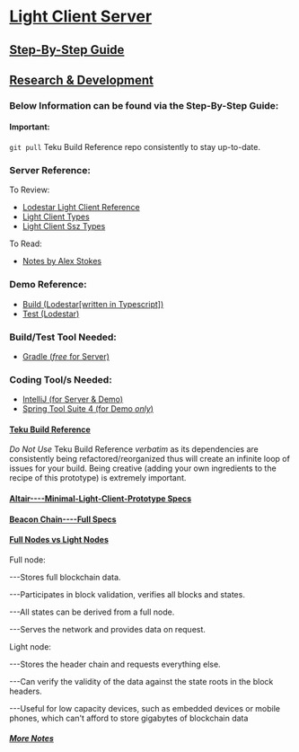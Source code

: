 # [Light Client Server](https://github.com/jeyakatsa/teku/tree/master/light-client)

## [Step-By-Step Guide](https://hackmd.io/ZFINvY5fRUGrLK-BteZrug?view)

## [Research & Development](https://github.com/jeyakatsa/Altair----Minimal-Light-Client-Prototype/blob/main/Teku-Light-Client-Server-R%26D.md)

### Below Information can be found via the Step-By-Step Guide:

#### Important:
`git pull` Teku Build Reference repo consistently to stay up-to-date.

### Server Reference:
To Review: 
- [Lodestar Light Client Reference](https://github.com/ChainSafe/lodestar/tree/master/packages/light-client)
- [Light Client Types](https://github.com/ChainSafe/lodestar/blob/master/packages/types/src/altair/types.ts)
- [Light Client Ssz Types](https://github.com/ChainSafe/lodestar/blob/master/packages/types/src/altair/sszTypes.ts)

To Read: 
- [Notes by Alex Stokes](https://notes.ethereum.org/@ralexstokes/S1RSe1JlF)

### Demo Reference:
- [Build (Lodestar[written in Typescript])](https://github.com/ChainSafe/eth2-light-client-demo)
- [Test (Lodestar)](https://light-client-demo.lodestar.casa/)

### Build/Test Tool Needed:
- [Gradle (*free* for Server)](https://gradle.org/install/)

### Coding Tool/s Needed:
- [IntelliJ (for Server & Demo)](https://www.jetbrains.com/idea/)
- [Spring Tool Suite 4 (for Demo *only*)](https://spring.io/tools)

#### [Teku Build Reference](https://github.com/ConsenSys/teku)
*Do Not Use* Teku Build Reference *verbatim* as its dependencies are consistently being refactored/reorganized thus will create an infinite loop of issues for your build.
Being creative (adding your own ingredients to the recipe of this prototype) is extremely important. 

#### [Altair----Minimal-Light-Client-Prototype Specs](https://github.com/ethereum/consensus-specs/blob/dev/specs/altair/sync-protocol.md//)

#### [Beacon Chain----Full Specs](https://github.com/ethereum/consensus-specs/blob/dev/specs/altair/beacon-chain.md)

#### [Full Nodes vs Light Nodes](https://ethereum.org/en/developers/docs/nodes-and-clients/nodes-as-a-service/)

Full node:

---Stores full blockchain data.

---Participates in block validation, verifies all blocks and states.

---All states can be derived from a full node.

---Serves the network and provides data on request.

Light node:

---Stores the header chain and requests everything else.

---Can verify the validity of the data against the state roots in the block headers.

---Useful for low capacity devices, such as embedded devices or mobile phones, which can't afford to store gigabytes of blockchain data

##### [More Notes](https://github.com/ethereum-cdap/cohort-one/blob/master/notes/jeremyakatsa/jeremyakatsa.md)
